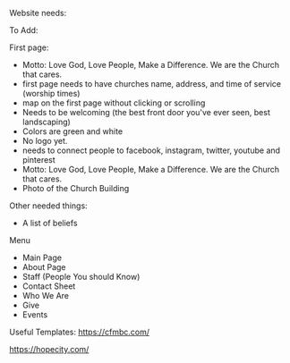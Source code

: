 Website needs:

To Add:

First page:
- Motto: Love God, Love People, Make a Difference. We are the Church that cares.
- first page needs to have churches name, address, and time of service (worship times)
- map on the first page without clicking or scrolling
- Needs to be welcoming (the best front door you've ever seen, best landscaping)
- Colors are green and white
- No logo yet.
- needs to connect people to facebook, instagram, twitter, youtube and pinterest
- Motto: Love God, Love People, Make a Difference. We are the Church that cares.
- Photo of the Church Building

Other needed things:
- A list of beliefs

Menu
- Main Page
- About Page
- Staff (People You should Know)
- Contact Sheet
- Who We Are
- Give
- Events

Useful Templates:
https://cfmbc.com/

https://hopecity.com/
